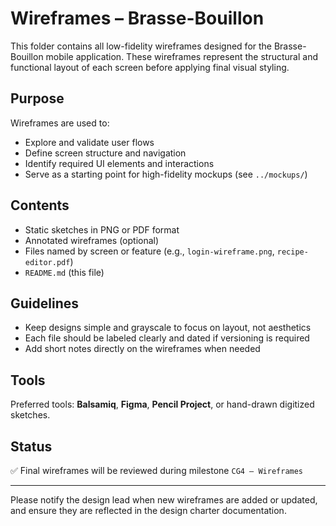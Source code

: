 # Wireframes – Brasse-Bouillon

This folder contains all low-fidelity wireframes designed for the Brasse-Bouillon mobile application. These wireframes represent the structural and functional layout of each screen before applying final visual styling.

## Purpose

Wireframes are used to:

* Explore and validate user flows
* Define screen structure and navigation
* Identify required UI elements and interactions
* Serve as a starting point for high-fidelity mockups (see `../mockups/`)

## Contents

* Static sketches in PNG or PDF format
* Annotated wireframes (optional)
* Files named by screen or feature (e.g., `login-wireframe.png`, `recipe-editor.pdf`)
* `README.md` (this file)

## Guidelines

* Keep designs simple and grayscale to focus on layout, not aesthetics
* Each file should be labeled clearly and dated if versioning is required
* Add short notes directly on the wireframes when needed

## Tools

Preferred tools: **Balsamiq**, **Figma**, **Pencil Project**, or hand-drawn digitized sketches.

## Status

✅ Final wireframes will be reviewed during milestone `CG4 – Wireframes`

---

Please notify the design lead when new wireframes are added or updated, and ensure they are reflected in the design charter documentation.
